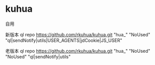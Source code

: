 # kuhua

自用


新版本   ql repo https://github.com/rkuhua/kuhua.git "hua_" "NoUsed" "ql|sendNotify|utils|USER_AGENTS|jdCookie|JS_USER"

老版本   ql repo https://github.com/rkuhua/kuhua.git "hua_" "NoUsed" "NoUsed" "ql|sendNotify|utils"
